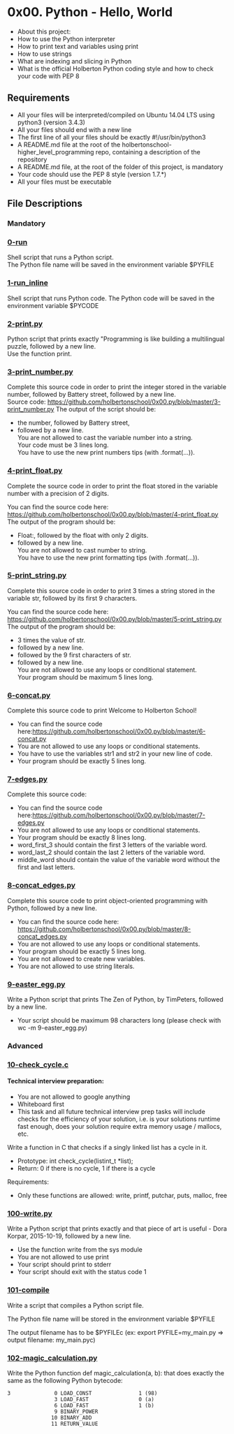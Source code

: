 # 0x00. Python - Hello, World

- About this project:
- How to use the Python interpreter
- How to print text and variables using print
- How to use strings
- What are indexing and slicing in Python
- What is the official Holberton Python coding style and how to check your code with PEP 8

## Requirements
- All your files will be interpreted/compiled on Ubuntu 14.04 LTS using python3 (version 3.4.3)
- All your files should end with a new line
- The first line of all your files should be exactly #!/usr/bin/python3
- A README.md file at the root of the holbertonschool-higher_level_programming repo, containing a description of the repository
- A README.md file, at the root of the folder of this project, is mandatory
- Your code should use the PEP 8 style (version 1.7.*)
- All your files must be executable

## File Descriptions

### Mandatory

### [0-run](https://github.com/Valentinaga1/holbertonschool-higher_level_programming/tree/master/0x00-python-hello_world/0-run "0-run")
Shell script that runs a Python script.  
The Python file name will be saved in the environment variable $PYFILE  

### [1-run_inline](https://github.com/Valentinaga1/holbertonschool-higher_level_programming/tree/master/0x00-python-hello_world/1-run_inline "1-run_inline")  
Shell script that runs Python code. 
The Python code will be saved in the environment variable $PYCODE

### [2-print.py](https://github.com/Valentinaga1/holbertonschool-higher_level_programming/tree/master/0x00-python-hello_world/2-print.py "2-print.py")
Python script that prints exactly "Programming is like building a multilingual puzzle, followed by a new line.  
Use the function print.  

### [3-print_number.py](https://github.com/Valentinaga1/holbertonschool-higher_level_programming/tree/master/0x00-python-hello_world/3-print_number.py "3-print_number.py") 
Complete this source code in order to print the integer stored in the variable number, followed by Battery street, followed by a new line.  
Source code: https://github.com/holbertonschool/0x00.py/blob/master/3-print_number.py
The output of the script should be:  
- the number, followed by Battery street,
- followed by a new line.  
You are not allowed to cast the variable number into a string.  
Your code must be 3 lines long.  
You have to use the new print numbers tips (with .format(...)).  

### [4-print_float.py](https://github.com/Valentinaga1/holbertonschool-higher_level_programming/tree/master/0x00-python-hello_world/4-print_float.py "4-print_float.py")
Complete the source code in order to print the float stored in the variable number with a precision of 2 digits.

You can find the source code here: https://github.com/holbertonschool/0x00.py/blob/master/4-print_float.py  
The output of the program should be:  
- Float:, followed by the float with only 2 digits.  
- followed by a new line.  
You are not allowed to cast number to string.  
You have to use the new print formatting tips (with .format(...)).  

### [5-print_string.py](https://github.com/Valentinaga1/holbertonschool-higher_level_programming/tree/master/0x00-python-hello_world/5-print_string.py "5-print_string.py")
Complete this source code in order to print 3 times a string stored in the variable str, followed by its first 9 characters.

You can find the source code here: https://github.com/holbertonschool/0x00.py/blob/master/5-print_string.py
The output of the program should be:  
- 3 times the value of str.  
- followed by a new line.  
- followed by the 9 first characters of str.  
- followed by a new line.  
You are not allowed to use any loops or conditional statement.  
Your program should be maximum 5 lines long.  

### [6-concat.py](https://github.com/Valentinaga1/holbertonschool-higher_level_programming/tree/master/0x00-python-hello_world/6-concat.py "6-concat.py") 
Complete this source code to print Welcome to Holberton School!  

- You can find the source code here:https://github.com/holbertonschool/0x00.py/blob/master/6-concat.py
- You are not allowed to use any loops or conditional statements.  
- You have to use the variables str1 and str2 in your new line of code.  
- Your program should be exactly 5 lines long.  

### [7-edges.py](https://github.com/Valentinaga1/holbertonschool-higher_level_programming/tree/master/0x00-python-hello_world/7-edges.py "7-edges.py")
Complete this source code:  

- You can find the source code here:https://github.com/holbertonschool/0x00.py/blob/master/7-edges.py  
- You are not allowed to use any loops or conditional statements.  
- Your program should be exactly 8 lines long.  
- word_first_3 should contain the first 3 letters of the variable word.  
- word_last_2 should contain the last 2 letters of the variable word.  
- middle_word should contain the value of the variable word without the first and last letters.  

### [8-concat_edges.py](https://github.com/Valentinaga1/holbertonschool-higher_level_programming/tree/master/0x00-python-hello_world/8-concat_edges.py "8-concat_edges.py")
Complete this source code to print object-oriented programming with Python, followed by a new line.  

- You can find the source code here: https://github.com/holbertonschool/0x00.py/blob/master/8-concat_edges.py  
- You are not allowed to use any loops or conditional statements.  
- Your program should be exactly 5 lines long.  
- You are not allowed to create new variables.  
- You are not allowed to use string literals.  

### [9-easter_egg.py](https://github.com/Valentinaga1/holbertonschool-higher_level_programming/tree/master/0x00-python-hello_world/9-easter_egg.py "9-easter_egg.py")
Write a Python script that prints The Zen of Python, by TimPeters, followed by a new line.  

- Your script should be maximum 98 characters long (please check with wc -m 9-easter_egg.py)

### Advanced

### [10-check_cycle.c](https://github.com/Valentinaga1/holbertonschool-higher_level_programming/tree/master/0x00-python-hello_world/10-check_cycle.c "10-check_cycle.c") 
#### Technical interview preparation:

- You are not allowed to google anything  
- Whiteboard first  
- This task and all future technical interview prep tasks will include checks for the efficiency of your solution, i.e. is your solutions runtime fast enough, does your solution require extra memory usage / mallocs, etc.  

Write a function in C that checks if a singly linked list has a cycle in it.      
- Prototype: int check_cycle(listint_t *list);  
- Return: 0 if there is no cycle, 1 if there is a cycle  

Requirements:  
- Only these functions are allowed: write, printf, putchar, puts, malloc, free  


### [100-write.py](https://github.com/Valentinaga1/holbertonschool-higher_level_programming/tree/master/0x00-python-hello_world/100-write.py "100-write.py") 
Write a Python script that prints exactly and that piece of art is useful - Dora Korpar, 2015-10-19, followed by a new line.  
- Use the function write from the sys module
- You are not allowed to use print
- Your script should print to stderr
- Your script should exit with the status code 1

### [101-compile](https://github.com/Valentinaga1/holbertonschool-higher_level_programming/tree/master/0x00-python-hello_world/101-compile "101-compile") 
Write a script that compiles a Python script file.  

The Python file name will be stored in the environment variable $PYFILE  

The output filename has to be $PYFILEc (ex: export PYFILE=my_main.py => output filename: my_main.pyc)  


### [102-magic_calculation.py](https://github.com/Valentinaga1/holbertonschool-higher_level_programming/tree/master/0x00-python-hello_world/102-magic_calculation.py "102-magic_calculation.py") 
Write the Python function def magic_calculation(a, b): that does exactly the same as the following Python bytecode:  
```          
3			   0 LOAD_CONST               1 (98)
               3 LOAD_FAST                0 (a)
               6 LOAD_FAST                1 (b)
               9 BINARY_POWER
              10 BINARY_ADD
              11 RETURN_VALUE
```